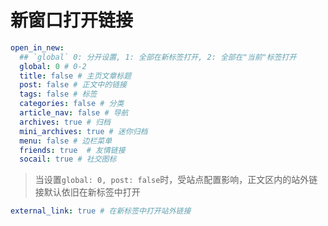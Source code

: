 # 新窗口打开链接

```yaml
open_in_new:
  ## `global` 0: 分开设置, 1: 全部在新标签打开, 2: 全部在"当前"标签打开
  global: 0 # 0-2
  title: false # 主页文章标题
  post: false # 正文中的链接
  tags: false # 标签
  categories: false # 分类
  article_nav: false # 导航
  archives: true # 归档
  mini_archives: true # 迷你归档
  menu: false # 边栏菜单
  friends: true  # 友情链接
  socail: true # 社交图标
```

<blockquote class="note">当设置<code>global: 0, post: false</code>时，受站点配置影响，正文区内的站外链接默认依旧在新标签中打开</blockquote>

```yaml
external_link: true # 在新标签中打开站外链接
```